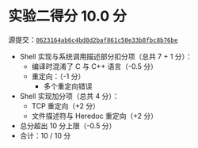 # 实验二得分 10.0 分

源提交：[`0623164ab6c4bd8d2baf861c50e33b8fbc8b76be`](https://github.com/pqz793/OSH-2020-Labs/tree/0623164ab6c4bd8d2baf861c50e33b8fbc8b76be)

- Shell 实现与系统调用描述部分扣分项（总共 7 + 1 分）：
    - 编译时混淆了 C 与 C++ 语言（-0.5 分）
    - 重定向：（-1 分）
        - 多个重定向错误
- Shell 实现加分项（总共 4 分）：
    - TCP 重定向（+2 分）
    - 文件描述符与 Heredoc 重定向（+2 分）
- 总分超出 10 分上限（-0.5 分）
- 合计：10 / 10 分
